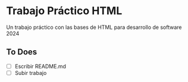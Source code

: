 # Trabajo Práctico HTML
Un trabajo práctico con las bases de HTML para desarrollo de software 2024
## To Does
- [ ] Escribir README.md
- [ ] Subir trabajo
